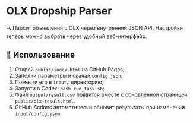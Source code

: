 # OLX Dropship Parser

🔍 Парсит объявления с OLX через внутренний JSON API. Настройки теперь можно выбрать через удобный веб-интерфейс.

## 🚀 Использование

1. Открой `public/index.html` на GitHub Pages;
2. Заполни параметры и скачай `config.json`;
3. Помести его в `input/` директорию;
4. Запусти в Codex: `bash run_task.sh`;
5. Файл `output/result.csv` появится вместе с обновлённой страницей `public/olx-result.html`.
6. GitHub Actions автоматически обновит результаты при изменении `input/config.json`.
